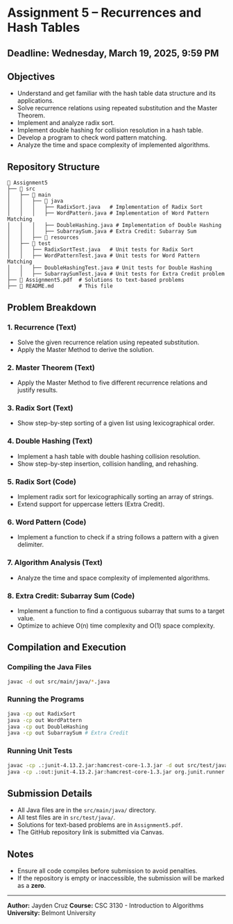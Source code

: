 # Assignment 5 – Recurrences and Hash Tables

## Deadline: Wednesday, March 19, 2025, 9:59 PM

## Objectives
- Understand and get familiar with the hash table data structure and its applications.
- Solve recurrence relations using repeated substitution and the Master Theorem.
- Implement and analyze radix sort.
- Implement double hashing for collision resolution in a hash table.
- Develop a program to check word pattern matching.
- Analyze the time and space complexity of implemented algorithms.

## Repository Structure
```
📂 Assignment5
├── 📂 src
│   ├── 📂 main
│   │   ├── 📂 java
│   │   │   ├── RadixSort.java   # Implementation of Radix Sort
│   │   │   ├── WordPattern.java # Implementation of Word Pattern Matching
│   │   │   ├── DoubleHashing.java # Implementation of Double Hashing
│   │   │   ├── SubarraySum.java # Extra Credit: Subarray Sum
│   │   ├── 📂 resources
│   ├── 📂 test
│   │   ├── RadixSortTest.java   # Unit tests for Radix Sort
│   │   ├── WordPatternTest.java # Unit tests for Word Pattern Matching
│   │   ├── DoubleHashingTest.java # Unit tests for Double Hashing
│   │   ├── SubarraySumTest.java # Unit tests for Extra Credit problem
├── 📄 Assignment5.pdf  # Solutions to text-based problems
├── 📄 README.md        # This file
```

## Problem Breakdown
### 1. Recurrence (Text)
- Solve the given recurrence relation using repeated substitution.
- Apply the Master Method to derive the solution.

### 2. Master Theorem (Text)
- Apply the Master Method to five different recurrence relations and justify results.

### 3. Radix Sort (Text)
- Show step-by-step sorting of a given list using lexicographical order.

### 4. Double Hashing (Text)
- Implement a hash table with double hashing collision resolution.
- Show step-by-step insertion, collision handling, and rehashing.

### 5. Radix Sort (Code)
- Implement radix sort for lexicographically sorting an array of strings.
- Extend support for uppercase letters (Extra Credit).

### 6. Word Pattern (Code)
- Implement a function to check if a string follows a pattern with a given delimiter.

### 7. Algorithm Analysis (Text)
- Analyze the time and space complexity of implemented algorithms.

### 8. Extra Credit: Subarray Sum (Code)
- Implement a function to find a contiguous subarray that sums to a target value.
- Optimize to achieve O(n) time complexity and O(1) space complexity.

## Compilation and Execution
### Compiling the Java Files
```sh
javac -d out src/main/java/*.java
```

### Running the Programs
```sh
java -cp out RadixSort
java -cp out WordPattern
java -cp out DoubleHashing
java -cp out SubarraySum # Extra Credit
```

### Running Unit Tests
```sh
javac -cp .:junit-4.13.2.jar:hamcrest-core-1.3.jar -d out src/test/java/*.java
java -cp .:out:junit-4.13.2.jar:hamcrest-core-1.3.jar org.junit.runner.JUnitCore RadixSortTest
```

## Submission Details
- All Java files are in the `src/main/java/` directory.
- All test files are in `src/test/java/`.
- Solutions for text-based problems are in `Assignment5.pdf`.
- The GitHub repository link is submitted via Canvas.

## Notes
- Ensure all code compiles before submission to avoid penalties.
- If the repository is empty or inaccessible, the submission will be marked as a **zero**.

---
**Author:** Jayden Cruz
**Course:** CSC 3130 - Introduction to Algorithms
**University:** Belmont University
